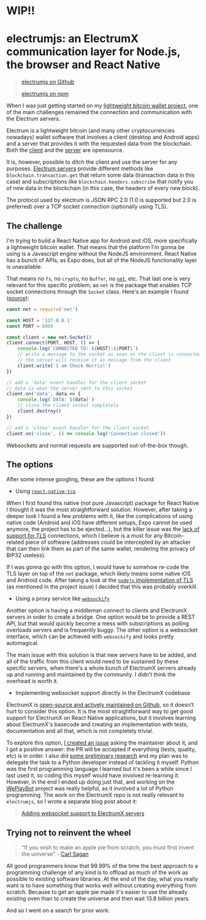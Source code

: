 <!--
key: electrumjs
name: electrumjs: an ElectrumX communication layer for Node.js, the browser and React Native
tags: js,typescript,crypto
-->

# WIP!!

# electrumjs: an ElectrumX communication layer for Node.js, the browser and React Native

> [electrumjs on Github](https://github.com/DaniGuardiola/electrumjs)

> [electrumjs on npm](https://www.npmjs.com/package/electrumjs)

When I was just getting started on my [lightweight bitcoin wallet project](/project/coinwallet), one of the main challenges remained the connection and communication with the Electrum servers.

Electrum is a lightweight bitcoin (and many other cryptocurrencies nowadays) wallet software that involves a client (desktop and Android apps) and a server that provides it with the requested data from the blockchain. Both the [client](https://github.com/spesmilo/electrum) and the [server](https://github.com/kyuupichan/electrumx) are opensource.

It is, however, possible to ditch the client and use the server for any purposes. [Electrum servers](https://electrumx.readthedocs.io/en/latest/protocol-methods.html) provide different methods like `blockchain.transaction.get` that return some data (transaction data in this case) and subscriptions like `blockchain.headers.subscribe` that notify you of new data in the blockchain (in this case, the headers of every new block).

The protocol used by electrum is JSON RPC 2.0 (1.0 is supported but 2.0 is preferred) over a TCP socket connection (optionally using TLS).

## The challenge

I'm trying to build a React Native app for Android and iOS, more specifically a lightweight bitcoin wallet. That means that the platform I'm gonna be using is a Javascript engine without the NodeJS environment. React Native has a bunch of APIs, as Expo does, but all of the NodeJS functionality layer is unavailable.

That means no `fs`, no `crypto`, no `Buffer`, no [`net`](https://nodejs.org/api/net.html), etc. That last one is very relevant for this specific problem, as `net` is the package that enables TCP socket connections through the `Socket` class. Here's an example I found ([source](https://www.hacksparrow.com/tcp-socket-programming-in-node-js.html)):

```javascript
const net = require('net')

const HOST = '127.0.0.1'
const PORT = 6969

const client = new net.Socket()
client.connect(PORT, HOST, () => {
    console.log(`CONNECTED TO: ${HOST}:${PORT}`)
    // write a message to the socket as soon as the client is connected
    // the server will receive it as message from the client 
    client.write('I am Chuck Norris!')
})

// add a 'data' event handler for the client socket
// data is what the server sent to this socket
client.on('data', data => {    
    console.log(`DATA: ${data}`)
    // close the client socket completely
    client.destroy()    
})

// add a 'close' event handler for the client socket
client.on('close', () => console.log('Connection closed'))
```

Websockets and normal requests are supported out-of-the-box though.

## The options

After some intense googling, these are the options I found:

- Using [`react-native-tcp`](https://github.com/PeelTechnologies/react-native-tcp)

When I first found this native (not pure Javascript) package for React Native I thought it was the most straightforward solution. However, after taking a deeper look I found a few problems with it, like the complications of using native code (Android and iOS have different setups, Expo cannot be used anymore, the project has to be ejected...), but the killer issue was the [lack of support for TLS](https://github.com/PeelTechnologies/react-native-tcp/issues/15) connections, which I believe is a must for any Bitcoin-related piece of software (addresses could be intercepted by an attacker that can then link them as part of the same wallet, rendering the privacy of BIP32 useless).

If I was gonna go with this option, I would have to somehow re-code the TLS layer on top of the `net` package, which likely means some native iOS and Android code. After taking a look at the [`nodejs` implementation of TLS](https://github.com/nodejs/node/blob/master/lib/tls.js) (as mentioned in the project issue) I decided that this was probably overkill.

- Using a proxy service like [`websockify`](https://github.com/novnc/websockify)

Another option is having a middleman connect to clients and ElectrumX servers in order to create a bridge. One option would be to provide a REST API, but that would quickly become a mess with subscriptions as polling overloads servers and is frequently buggy. The other option is a websocket interface, which can be achieved with `websockify` and looks pretty automagical.

The main issue with this solution is that new servers have to be added, and all of the traffic from this client would need to be sustained by these specific servers, when there's a whole bunch of ElectrumX servers already up and running and maintained by the community. I didn't think the overhead is worth it.

- Implementing websocket support directly in the ElectrumX codebase

ElectrumX is [open-source and actively maintained on Github](https://github.com/kyuupichan/electrumx/), so it doesn't hurt to consider this option. It is the most straightforward way to get good support for ElectrumX on React Native applications, but it involves learning about ElectrumX's basecode and creating an implementation with tests, documentation and all that, which is not completely trivial.

To explore this option, [I created an issue](https://github.com/kyuupichan/electrumx/issues/499) asking the maintainer about it, and I got a positive answer: the PR will be accepted if everything (tests, quality, etc) is in order. I also did [some preliminary research](https://gitlab.com/DaniGuardiola/electrum-websocket-demo) and my plan was to delegate the task to a Python developer instead of tackling it myself. Python was the first programming language I learned but it's been a while since I last used it, so coding this myself would have involved re-learning it. However, in the end I ended up doing just that, and working on the [WePlayBot](/project/weplaybot) project was really helpful, as it involved a lot of Python programming. The work on the ElectrumX repo is not really relevant to `electrumjs`, so I wrote a separate blog post about it:

> [Adding websocket support to ElectrumX servers](/b/adding-websocket-support-to-electrumx-servers)

## Trying not to reinvent the wheel

> "If you wish to make an apple pie from scratch, you must first invent the universe" - [Carl Sagan](https://www.youtube.com/watch?v=7s664NsLeFM)

All good programmers know that 99.99% of the time the best approach to a programming challenge of any kind is to offload as much of the work as possible to existing software libraries. At the end of the day, what you really want is to have something that works well without creating everything from scratch. Because to get an apple pie made it's easier to use the already existing oven than to create the universe and then wait 13.8 billion years.

And so I went on a search for prior work: